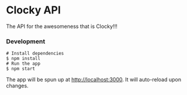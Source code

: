 # Clocky API

The API for the awesomeness that is Clocky!!!

### Development

```shell
# Install dependencies
$ npm install
# Run the app
$ npm start
```

The app will be spun up at [http://localhost:3000](http://localhost:3000). It will auto-reload upon changes.